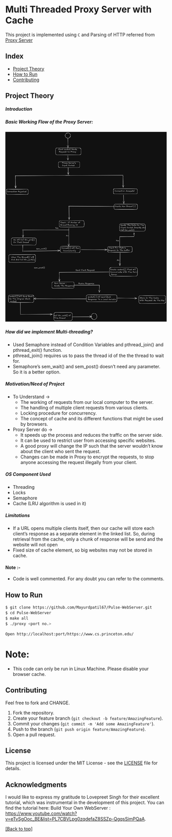 <h1>Multi Threaded Proxy Server with Cache</h1>

This project is implemented using `C` and Parsing of HTTP referred from <a href = "https://github.com/vaibhavnaagar/proxy-server"> Proxy Server </a>

## Index
- [Project Theory](#project-theory)
- [How to Run](#How-to-Run)
- [Contributing](#contributing)

## Project Theory

##### Introduction

##### Basic Working Flow of the Proxy Server:
![](https://github.com/Mayurdpatil67/Pulse-WebServer/blob/master/Images/webs.jpg)

##### How did we implement Multi-threading?
- Used Semaphore instead of Condition Variables and pthread_join() and pthread_exit() function. 
- pthread_join() requires us to pass the thread id of the the thread to wait for. 
- Semaphore’s sem_wait() and sem_post() doesn’t need any parameter. So it is a better option. 

##### Motivation/Need of Project
- To Understand → 
  - The working of requests from our local computer to the server.
  - The handling of multiple client requests from various clients.
  - Locking procedure for concurrency.
  - The concept of cache and its different functions that might be used by browsers.
- Proxy Server do → 
  - It speeds up the process and reduces the traffic on the server side.
  - It can be used to restrict user from accessing specific websites.
  - A good proxy will change the IP such that the server wouldn’t know about the client who sent the request.
  - Changes can be made in Proxy to encrypt the requests, to stop anyone accessing the request illegally from your client.
 
##### OS Component Used ​
- Threading
- Locks 
- Semaphore
- Cache (LRU algorithm is used in it)

##### Limitations ​
- If a URL opens multiple clients itself, then our cache will store each client’s response as a separate element in the linked list. So, during retrieval from the cache, only a chunk of response will be send and the website will not open
- Fixed size of cache element, so big websites may not be stored in cache. 

#### Note :-
- Code is well commented. For any doubt you can refer to the comments.

## How to Run

```bash
$ git clone https://github.com/Mayurdpatil67/Pulse-WebServer.git
$ cd Pulse-WebServer
$ make all
$ ./proxy <port no.>
```
`Open http://localhost:port/https://www.cs.princeton.edu/`

# Note:
- This code can only be run in Linux Machine. Please disable your browser cache.

## Contributing
Feel free to fork and CHANGE. 
1. Fork the repository.
2. Create your feature branch (`git checkout -b feature/AmazingFeature`).
3. Commit your changes (`git commit -m 'Add some AmazingFeature'`).
4. Push to the branch (`git push origin feature/AmazingFeature`).
5. Open a pull request.

## License
This project is licensed under the MIT License - see the [LICENSE](LICENSE) file for details.

## Acknowledgments

I would like to express my gratitude to Lovepreet Singh for their excellent tutorial, which was instrumental in the development of this project.
You can find the tutorial here: Build Your Own WebServer : https://www.youtube.com/watch?v=eTvSgOoc_BE&list=PL7CBVLpg0zqdefaZ8SSZp-QgqsSimPQaA.


[[Back to top]](#index)
